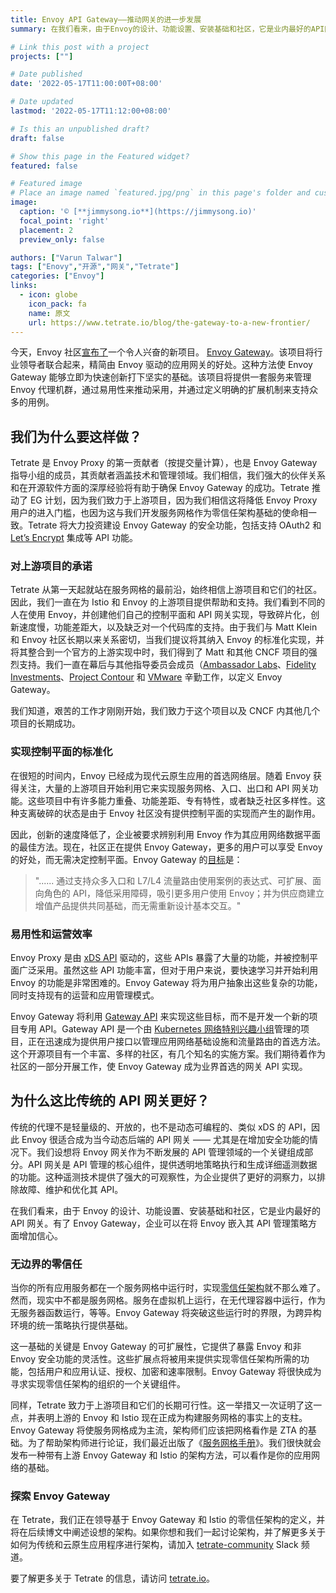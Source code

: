 ```yaml
---
title: Envoy API Gateway——推动网关的进一步发展
summary: 在我们看来，由于Envoy的设计、功能设置、安装基础和社区，它是业内最好的API网关。有了Envoy Gateway，企业可以在将Envoy嵌入其API管理策略方面增加信心。

# Link this post with a project
projects: [""]

# Date published
date: '2022-05-17T11:00:00T+08:00'

# Date updated
lastmod: '2022-05-17T11:12:00+08:00'

# Is this an unpublished draft?
draft: false

# Show this page in the Featured widget?
featured: false

# Featured image
# Place an image named `featured.jpg/png` in this page's folder and customize its options here.
image:
  caption: '© [**jimmysong.io**](https://jimmysong.io)'
  focal_point: 'right'
  placement: 2
  preview_only: false

authors: ["Varun Talwar"]
tags: ["Enovy","开源","网关","Tetrate"]
categories: ["Envoy"]
links:
  - icon: globe
    icon_pack: fa
    name: 原文
    url: https://www.tetrate.io/blog/the-gateway-to-a-new-frontier/
---
```


今天，Envoy 社区[宣布了](https://www.cncf.io/blog/2022/05/16/introducing-envoy-gateway/)一个令人兴奋的新项目。 [Envoy Gateway](https://github.com/envoyproxy/gateway)。该项目将行业领导者联合起来，精简由 Envoy 驱动的应用网关的好处。这种方法使 Envoy Gateway 能够立即为快速创新打下坚实的基础。该项目将提供一套服务来管理 Envoy 代理机群，通过易用性来推动采用，并通过定义明确的扩展机制来支持众多的用例。

## 我们为什么要这样做？

Tetrate 是 Envoy Proxy 的第一贡献者（按提交量计算），也是 Envoy Gateway 指导小组的成员，其贡献者涵盖技术和管理领域。我们相信，我们强大的伙伴关系和在开源软件方面的深厚经验将有助于确保 Envoy Gateway 的成功。Tetrate 推动了 EG 计划，因为我们致力于上游项目，因为我们相信这将降低 Envoy Proxy 用户的进入门槛，也因为这与我们开发服务网格作为零信任架构基础的使命相一致。Tetrate 将大力投资建设 Envoy Gateway 的安全功能，包括支持 OAuth2 和 [Let’s Encrypt](https://letsencrypt.org/) 集成等 API 功能。

### 对上游项目的承诺

Tetrate 从第一天起就站在服务网格的最前沿，始终相信上游项目和它们的社区。因此，我们一直在为 Istio 和 Envoy 的上游项目提供帮助和支持。我们看到不同的人在使用 Envoy，并创建他们自己的控制平面和 API 网关实现，导致碎片化，创新速度慢，功能差距大，以及缺乏对一个代码库的支持。由于我们与 Matt Klein 和 Envoy 社区长期以来关系密切，当我们提议将其纳入 Envoy 的标准化实现，并将其整合到一个官方的上游实现中时，我们得到了 Matt 和其他 CNCF 项目的强烈支持。我们一直在幕后与其他指导委员会成员（[Ambassador Labs](https://www.getambassador.io/)、[Fidelity Investments](https://www.fidelity.com/)、[Project Contour](https://projectcontour.io/) 和 [VMware](https://www.vmware.com/) 辛勤工作，以定义 Envoy Gateway。

我们知道，艰苦的工作才刚刚开始，我们致力于这个项目以及 CNCF 内其他几个项目的长期成功。

### 实现控制平面的标准化

在很短的时间内，Envoy 已经成为现代云原生应用的首选网络层。随着 Envoy 获得关注，大量的上游项目开始利用它来实现服务网格、入口、出口和 API 网关功能。这些项目中有许多能力重叠、功能差距、专有特性，或者缺乏社区多样性。这种支离破碎的状态是由于 Envoy 社区没有提供控制平面的实现而产生的副作用。

因此，创新的速度降低了，企业被要求辨别利用 Envoy 作为其应用网络数据平面的最佳方法。现在，社区正在提供 Envoy Gateway，更多的用户可以享受 Envoy 的好处，而无需决定控制平面。Envoy Gateway 的[目标](https://github.com/envoyproxy/gateway/blob/main/GOALS.md#goals)是：

> "...... 通过支持众多入口和 L7/L4 流量路由使用案例的表达式、可扩展、面向角色的 API，降低采用障碍，吸引更多用户使用 Envoy；并为供应商建立增值产品提供共同基础，而无需重新设计基本交互。"

### 易用性和运营效率

Envoy Proxy 是由 [xDS API](https://github.com/cncf/xds) 驱动的，这些 APIs 暴露了大量的功能，并被控制平面广泛采用。虽然这些 API 功能丰富，但对于用户来说，要快速学习并开始利用 Envoy 的功能是非常困难的。Envoy Gateway 将为用户抽象出这些复杂的功能，同时支持现有的运营和应用管理模式。

Envoy Gateway 将利用 [Gateway API](https://gateway-api.sigs.k8s.io/) 来实现这些目标，而不是开发一个新的项目专用 API。Gateway API 是一个由 [Kubernetes 网络特别兴趣小组](https://github.com/kubernetes/community/tree/master/sig-network)管理的项目，正在迅速成为提供用户接口以管理应用网络基础设施和流量路由的首选方法。这个开源项目有一个丰富、多样的社区，有几个知名的实施方案。我们期待着作为社区的一部分开展工作，使 Envoy Gateway 成为业界首选的网关 API 实现。

## 为什么这比传统的 API 网关更好？

传统的代理不是轻量级的、开放的，也不是动态可编程的、类似 xDS 的 API，因此 Envoy 很适合成为当今动态后端的 API 网关 —— 尤其是在增加安全功能的情况下。我们设想将 Envoy 网关作为不断发展的 API 管理领域的一个关键组成部分。API 网关是 API 管理的核心组件，提供透明地策略执行和生成详细遥测数据的功能。这种遥测技术提供了强大的可观察性，为企业提供了更好的洞察力，以排除故障、维护和优化其 API。

在我们看来，由于 Envoy 的设计、功能设置、安装基础和社区，它是业内最好的 API 网关。有了 Envoy Gateway，企业可以在将 Envoy 嵌入其 API 管理策略方面增加信心。

### 无边界的零信任

当你的所有应用服务都在一个服务网格中运行时，实现[零信任架构](https://www.tetrate.io/zero-trust/)就不那么难了。然而，现实中不都是服务网格。服务在虚拟机上运行，在无代理容器中运行，作为无服务器函数运行，等等。Envoy Gateway 将突破这些运行时的界限，为跨异构环境的统一策略执行提供基础。

这一基础的关键是 Envoy Gateway 的可扩展性，它提供了暴露 Envoy 和非 Envoy 安全功能的灵活性。这些扩展点将被用来提供实现零信任架构所需的功能，包括用户和应用认证、授权、加密和速率限制。Envoy Gateway 将很快成为寻求实现零信任架构的组织的一个关键组件。

同样，Tetrate 致力于上游项目和它们的长期可行性。这一举措又一次证明了这一点，并表明上游的 Envoy 和 Istio 现在正成为构建服务网格的事实上的支柱。Envoy Gateway 将使服务网格成为主流，架构师们应该把网格看作是 ZTA 的基础。为了帮助架构师进行论证，我们最近出版了《[服务网格手册](https://www.tetrate.io/service-mesh-handbook/)》。我们很快就会发布一种带有上游 Envoy Gateway 和 Istio 的架构方法，可以看作是你的应用网络的基础。

### 探索 Envoy Gateway

在 Tetrate，我们正在领导基于 Envoy Gateway 和 Istio 的零信任架构的定义，并将在后续博文中阐述设想的架构。如果你想和我们一起讨论架构，并了解更多关于如何为传统和云原生应用程序进行架构，请加入 [tetrate-community](http://tetrate-community.slack.com/) Slack 频道。

要了解更多关于 Tetrate 的信息，请访问 [tetrate.io](https://www.tetrate.io/envoy-gateway/)。
